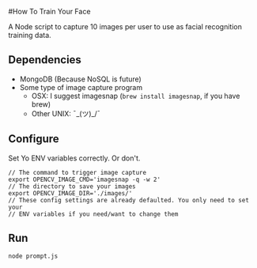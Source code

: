 #How To Train Your Face

A Node script to capture 10 images per user to use as facial recognition
training data.

## Dependencies

- MongoDB (Because NoSQL is future)
- Some type of image capture program
    - OSX: I suggest imagesnap (`brew install imagesnap`, if you have brew)
    - Other UNIX: ¯\_(ツ)_/¯ 

## Configure

Set Yo ENV variables correctly. Or don't.

    // The command to trigger image capture
    export OPENCV_IMAGE_CMD='imagesnap -q -w 2'
    // The directory to save your images
    export OPENCV_IMAGE_DIR='./images/'
    // These config settings are already defaulted. You only need to set your
    // ENV variables if you need/want to change them

## Run

`node prompt.js`

